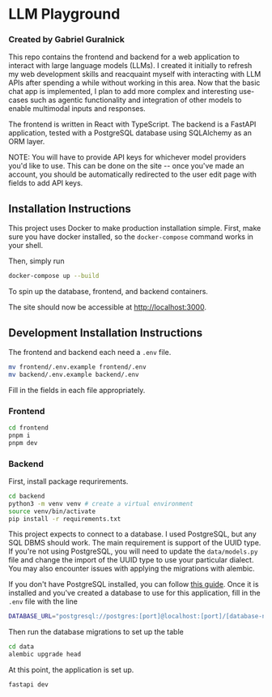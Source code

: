 # LLM Playground
### Created by Gabriel Guralnick

This repo contains the frontend and backend for a web application to interact with large language models (LLMs). I created it initially to refresh my web development skills and reacquaint myself with interacting with LLM APIs after spending a while without working in this area. Now that the basic chat app is implemented, I plan to add more complex and interesting use-cases such as agentic functionality and integration of other models to enable multimodal inputs and responses.

The frontend is written in React with TypeScript.
The backend is a FastAPI application, tested with a PostgreSQL database using SQLAlchemy as an ORM layer.

NOTE: You will have to provide API keys for whichever model providers you'd like to use. This can be done on the site -- once you've made an account, you should be automatically redirected to the user edit page with fields to add API keys.

## Installation Instructions

This project uses Docker to make production installation simple. First, make sure you have docker installed, so the `docker-compose` command works in your shell.

Then, simply run
```bash
docker-compose up --build
```

To spin up the database, frontend, and backend containers.

The site should now be accessible at [http://localhost:3000](http://localhost:3000).

## Development Installation Instructions

The frontend and backend each need a `.env` file.
```bash
mv frontend/.env.example frontend/.env
mv backend/.env.example backend/.env
```
Fill in the fields in each file appropriately.

### Frontend

```bash
cd frontend
pnpm i
pnpm dev
```

### Backend
First, install package requrirements.
```bash
cd backend
python3 -m venv venv # create a virtual environment
source venv/bin/activate
pip install -r requirements.txt
```
This project expects to connect to a database. I used PostgreSQL, but any SQL DBMS should work. The main requirement is support of the UUID type. If you're not using PostgreSQL, you will need to update the `data/models.py` file and change the import of the UUID type to use your particular dialect. You may also encounter issues with applying the migrations with alembic.

If you don't have PostgreSQL installed, you can follow [this guide](https://www.prisma.io/dataguide/postgresql/setting-up-a-local-postgresql-database#setting-up-postgresql-on-macos). Once it is installed and you've created a database to use for this application, fill in the `.env` file with the line
```bash
DATABASE_URL="postgresql://postgres:[port]@localhost:[port]/[database-name]"
```

Then run the database migrations to set up the table
```bash
cd data
alembic upgrade head
```

At this point, the application is set up.
```bash
fastapi dev
```